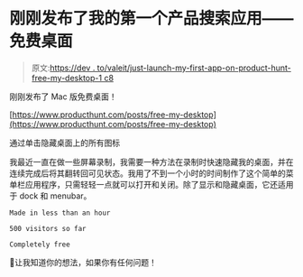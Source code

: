 # 刚刚发布了我的第一个产品搜索应用——免费桌面

> 原文:[https://dev . to/valeit/just-launch-my-first-app-on-product-hunt-free-my-desktop-1 c8](https://dev.to/valeit/just-launched-my-first-app-on-product-hunt---free-my-desktop-1ic8)

刚刚发布了 Mac 版免费桌面！

[https://www.producthunt.com/posts/free-my-desktop](https://www.producthunt.com/posts/free-my-desktop)

通过单击隐藏桌面上的所有图标

我最近一直在做一些屏幕录制，我需要一种方法在录制时快速隐藏我的桌面，并在连续完成后将其翻转回可见状态。我用了不到一个小时的时间制作了这个简单的菜单栏应用程序，只需轻轻一点就可以打开和关闭。除了显示和隐藏桌面，它还适用于 dock 和 menubar。

```
Made in less than an hour

500 visitors so far

Completely free 
```

🙏让我知道你的想法，如果你有任何问题！